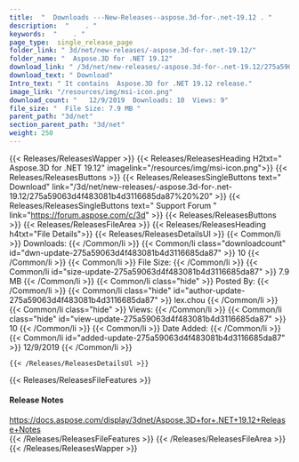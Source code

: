 ```yaml
---
title:  "  Downloads ---New-Releases--aspose.3d-for-.net-19.12 . " 
description:  "    . " 
keywords:  "    . " 
page_type:  single_release_page
folder_link: " 3d/net/new-releases/-aspose.3d-for-.net-19.12/"
folder_name: "  Aspose.3D for .NET 19.12"
download_link: " /3d/net/new-releases/-aspose.3d-for-.net-19.12/275a59063d4f483081b4d3116685da87"
download_text: " Download"
Intro_text: " It contains  Aspose.3D for .NET 19.12 release."
image_link: "/resources/img/msi-icon.png"
download_count: "   12/9/2019  Downloads: 10  Views: 9"
file_size: "  File Size: 7.9 MB "
parent_path: "3d/net"
section_parent_path: "3d/net"
weight: 250
---
```


{{< Releases/ReleasesWapper >}}
  {{< Releases/ReleasesHeading H2txt="  Aspose.3D for .NET 19.12" imagelink="/resources/img/msi-icon.png">}}
  {{< Releases/ReleasesButtons >}}
    {{< Releases/ReleasesSingleButtons text=" Download" link="/3d/net/new-releases/-aspose.3d-for-.net-19.12/275a59063d4f483081b4d3116685da87%20%20" >}}
    {{< Releases/ReleasesSingleButtons text=" Support Forum " link="https://forum.aspose.com/c/3d" >}}
  {{< Releases/ReleasesButtons >}}
  {{< Releases/ReleasesFileArea >}}
    {{< Releases/ReleasesHeading h4txt="File Details">}}
    {{< Releases/ReleasesDetailsUl >}}
            {{< Common/li  >}} Downloads: {{< /Common/li >}} 
      {{< Common/li class="downloadcount" id="dwn-update-275a59063d4f483081b4d3116685da87" >}} 10 {{< /Common/li >}} 
      {{< Common/li  >}} File Size: {{< /Common/li >}} 
      {{< Common/li id="size-update-275a59063d4f483081b4d3116685da87" >}} 7.9 MB {{< /Common/li >}} 
      {{< Common/li  class="hide" >}} Posted By: {{< /Common/li >}} 
      {{< Common/li class="hide" id="author-update-275a59063d4f483081b4d3116685da87" >}} lex.chou {{< /Common/li >}} 
      {{< Common/li class="hide"  >}} Views: {{< /Common/li >}} 
      {{< Common/li class="hide" id="view-update-275a59063d4f483081b4d3116685da87" >}} 10 {{< /Common/li >}} 
      {{< Common/li  >}} Date Added: {{< /Common/li >}} 
      {{< Common/li id="added-update-275a59063d4f483081b4d3116685da87" >}} 12/9/2019 {{< /Common/li >}} 

    {{< /Releases/ReleasesDetailsUl >}}

  {{< Releases/ReleasesFileFeatures >}}
      <h4>Release Notes</h4><div><a href="https://docs.aspose.com/display/3dnet/Aspose.3D+for+.NET+19.12+Release+Notes">https://docs.aspose.com/display/3dnet/Aspose.3D+for+.NET+19.12+Release+Notes</a></div>
  {{< /Releases/ReleasesFileFeatures >}}
 {{< /Releases/ReleasesFileArea >}}
{{< /Releases/ReleasesWapper >}}


